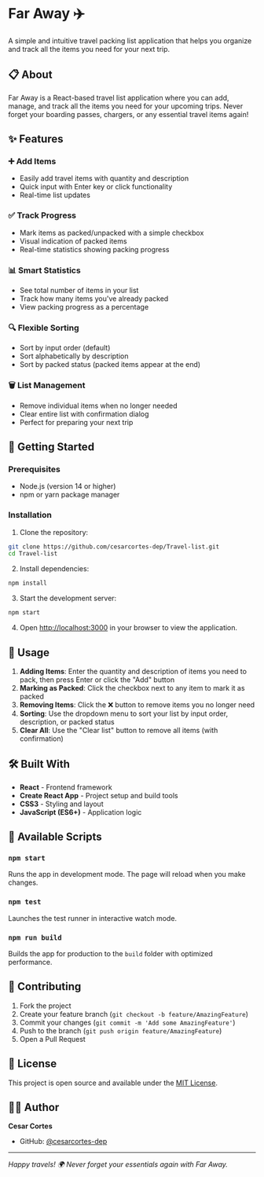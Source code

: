 # Far Away ✈️

A simple and intuitive travel packing list application that helps you organize and track all the items you need for your next trip.

## 📋 About

Far Away is a React-based travel list application where you can add, manage, and track all the items you need for your upcoming trips. Never forget your boarding passes, chargers, or any essential travel items again!

## ✨ Features

### ➕ **Add Items**

- Easily add travel items with quantity and description
- Quick input with Enter key or click functionality
- Real-time list updates

### ✅ **Track Progress**

- Mark items as packed/unpacked with a simple checkbox
- Visual indication of packed items
- Real-time statistics showing packing progress

### 📊 **Smart Statistics**

- See total number of items in your list
- Track how many items you've already packed
- View packing progress as a percentage

### 🔍 **Flexible Sorting**

- Sort by input order (default)
- Sort alphabetically by description
- Sort by packed status (packed items appear at the end)

### 🗑️ **List Management**

- Remove individual items when no longer needed
- Clear entire list with confirmation dialog
- Perfect for preparing your next trip

## 🚀 Getting Started

### Prerequisites

- Node.js (version 14 or higher)
- npm or yarn package manager

### Installation

1. Clone the repository:

```bash
git clone https://github.com/cesarcortes-dep/Travel-list.git
cd Travel-list
```

2. Install dependencies:

```bash
npm install
```

3. Start the development server:

```bash
npm start
```

4. Open [http://localhost:3000](http://localhost:3000) in your browser to view the application.

## 🎯 Usage

1. **Adding Items**: Enter the quantity and description of items you need to pack, then press Enter or click the "Add" button
2. **Marking as Packed**: Click the checkbox next to any item to mark it as packed
3. **Removing Items**: Click the ❌ button to remove items you no longer need
4. **Sorting**: Use the dropdown menu to sort your list by input order, description, or packed status
5. **Clear All**: Use the "Clear list" button to remove all items (with confirmation)

## 🛠️ Built With

- **React** - Frontend framework
- **Create React App** - Project setup and build tools
- **CSS3** - Styling and layout
- **JavaScript (ES6+)** - Application logic

## 📝 Available Scripts

### `npm start`

Runs the app in development mode. The page will reload when you make changes.

### `npm test`

Launches the test runner in interactive watch mode.

### `npm run build`

Builds the app for production to the `build` folder with optimized performance.

## 🤝 Contributing

1. Fork the project
2. Create your feature branch (`git checkout -b feature/AmazingFeature`)
3. Commit your changes (`git commit -m 'Add some AmazingFeature'`)
4. Push to the branch (`git push origin feature/AmazingFeature`)
5. Open a Pull Request

## 📄 License

This project is open source and available under the [MIT License](LICENSE).

## 👨‍💻 Author

**Cesar Cortes**

- GitHub: [@cesarcortes-dep](https://github.com/cesarcortes-dep)

---

_Happy travels! 🌍 Never forget your essentials again with Far Away._
